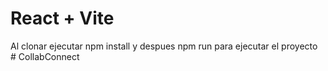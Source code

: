# React + Vite
Al clonar ejecutar npm install y despues npm run para ejecutar el proyecto
#   C o l l a b C o n n e c t 
 
 
